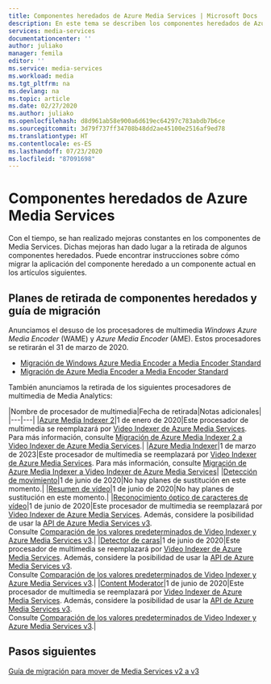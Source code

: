 ```yaml
---
title: Componentes heredados de Azure Media Services | Microsoft Docs
description: En este tema se describen los componentes heredados de Azure Media Services.
services: media-services
documentationcenter: ''
author: juliako
manager: femila
editor: ''
ms.service: media-services
ms.workload: media
ms.tgt_pltfrm: na
ms.devlang: na
ms.topic: article
ms.date: 02/27/2020
ms.author: juliako
ms.openlocfilehash: d8d961ab58e900a6d619ec64297c783abdb7b6ce
ms.sourcegitcommit: 3d79f737ff34708b48dd2ae45100e2516af9ed78
ms.translationtype: HT
ms.contentlocale: es-ES
ms.lasthandoff: 07/23/2020
ms.locfileid: "87091698"
---
```

# <a name="azure-media-services-legacy-components"></a>Componentes heredados de Azure Media Services

Con el tiempo, se han realizado mejoras constantes en los componentes de Media Services. Dichas mejoras han dado lugar a la retirada de algunos componentes heredados. Puede encontrar instrucciones sobre cómo migrar la aplicación del componente heredado a un componente actual en los artículos siguientes.
 
## <a name="retirement-plans-of-legacy-components-and-migration-guidance"></a>Planes de retirada de componentes heredados y guía de migración

Anunciamos el desuso de los procesadores de multimedia *Windows Azure Media Encoder* (WAME) y *Azure Media Encoder* (AME). Estos procesadores se retirarán el 31 de marzo de 2020.

* [Migración de Windows Azure Media Encoder a Media Encoder Standard](migrate-windows-azure-media-encoder.md)
* [Migración de Azure Media Encoder a Media Encoder Standard](migrate-azure-media-encoder.md)

También anunciamos la retirada de los siguientes procesadores de multimedia de Media Analytics: 
 
|Nombre de procesador de multimedia|Fecha de retirada|Notas adicionales|
|---|---|
|[Azure Media Indexer 2](media-services-process-content-with-indexer2.md)|1 de enero de 2020|Este procesador de multimedia se reemplazará por [Video Indexer de Azure Media Services](../video-indexer/index.yml). Para más información, consulte [Migración de Azure Media Indexer 2 a Video Indexer de Azure Media Services](migrate-indexer-v1-v2.md).|
|[Azure Media Indexer](media-services-index-content.md)|1 de marzo de 2023|Este procesador de multimedia se reemplazará por [Video Indexer de Azure Media Services](../video-indexer/index.yml). Para más información, consulte [Migración de Azure Media Indexer a Video Indexer de Azure Media Services](migrate-indexer-v1-v2.md)|
|[Detección de movimiento](media-services-motion-detection.md)|1 de junio de 2020|No hay planes de sustitución en este momento.|
|[Resumen de vídeo](media-services-video-summarization.md)|1 de junio de 2020|No hay planes de sustitución en este momento.|
|[Reconocimiento óptico de caracteres de vídeo](media-services-video-optical-character-recognition.md)|1 de junio de 2020|Este procesador de multimedia se reemplazará por [Video Indexer de Azure Media Services](../video-indexer/index.yml). Además, considere la posibilidad de usar la [API de Azure Media Services v3](../latest/analyzing-video-audio-files-concept.md). <br/>Consulte [Comparación de los valores predeterminados de Video Indexer y Azure Media Services v3](../video-indexer/compare-video-indexer-with-media-services-presets.md).|
|[Detector de caras](media-services-face-and-emotion-detection.md)|1 de junio de 2020|Este procesador de multimedia se reemplazará por [Video Indexer de Azure Media Services](../video-indexer/index.yml). Además, considere la posibilidad de usar la [API de Azure Media Services v3](../latest/analyzing-video-audio-files-concept.md). <br/>Consulte [Comparación de los valores predeterminados de Video Indexer y Azure Media Services v3](../video-indexer/compare-video-indexer-with-media-services-presets.md).|
|[Content Moderator](media-services-content-moderation.md)|1 de junio de 2020|Este procesador de multimedia se reemplazará por [Video Indexer de Azure Media Services](../video-indexer/index.yml). Además, considere la posibilidad de usar la [API de Azure Media Services v3](../latest/analyzing-video-audio-files-concept.md). <br/>Consulte [Comparación de los valores predeterminados de Video Indexer y Azure Media Services v3](../video-indexer/compare-video-indexer-with-media-services-presets.md).|

## <a name="next-steps"></a>Pasos siguientes

[Guía de migración para mover de Media Services v2 a v3](../latest/migrate-from-v2-to-v3.md)
